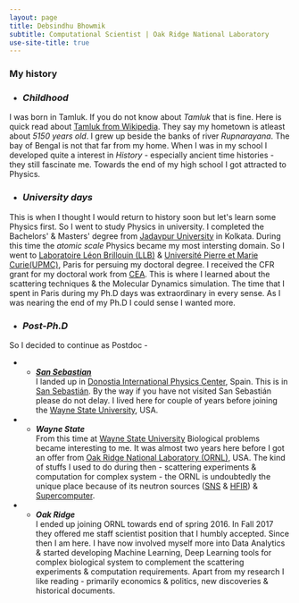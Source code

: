 ```yaml
---
layout: page
title: Debsindhu Bhowmik
subtitle: Computational Scientist | Oak Ridge National Laboratory  
use-site-title: true
---   
```


### **My history**

* ### **_Childhood_**   
 I was born in Tamluk. If you do not know about _Tamluk_ that is fine. Here is quick read about [Tamluk from Wikipedia](https://en.wikipedia.org/wiki/Tamluk). They say my hometown is atleast about _5150 years old_. I grew up beside the banks of river _Rupnarayana_. The bay of Bengal is not that far from my home. When I was in my school I developed quite a interest in _History_ - especially ancient time histories - they still fascinate me. Towards the end of my high school I got attracted to Physics. 

* ### **_University days_**   
 This is when I thought I would return to history soon but let's learn some Physics first. So I went to study Physics in university. I completed the Bachelors' & Masters' degree from [Jadavpur University](http://www.jaduniv.edu.in/) in Kolkata. During this time the _atomic scale_ Physics became my most intersting domain. So I went to [Laboratoire Léon Brillouin (LLB)](http://www-llb.cea.fr/) & [Université Pierre et Marie Curie(UPMC)](http://www.upmc.fr/en/), Paris for persuing my doctoral degree. I received the CFR grant for my doctoral work from [CEA](http://www-centre-saclay.cea.fr/en). This is where I learned about the scattering techniques & the Molecular Dynamics simulation. The time that I spent in Paris during my Ph.D days was extraordinary in every sense. As I was nearing the end of my Ph.D I could sense I wanted more. 

* ### **_Post-Ph.D_**   
 So I decided to continue as Postdoc - 

*   - **_[San Sebastian](https://en.wikipedia.org/wiki/San_Sebasti%C3%A1n)_**   
  I landed up in [Donostia International Physics Center](http://dipc.ehu.es/index.php?lng=eng), Spain. This is in [San Sebastián](https://en.wikipedia.org/wiki/San_Sebasti%C3%A1n). By the way if you have not visited San Sebastián please do not delay. I lived here for couple of years before joining the [Wayne State University](https://wayne.edu/), USA. 

*   - **_Wayne State_**   
  From this time at [Wayne State University](https://wayne.edu/) Biological problems became interesting to me. It was almost two years here before I got an offer from [Oak Ridge National Laboratory (ORNL)](https://www.ornl.gov/), USA. The kind of stuffs I used to do during then - scattering experiments & computation for complex system - the ORNL is undoubtedly the unique place because of its neutron sources ([SNS](https://neutrons.ornl.gov/sns) & [HFIR](https://neutrons.ornl.gov/hfir)) & [Supercomputer](https://www.ornl.gov/directorate/ccsd).    
  
*   - **_Oak Ridge_**     
  I ended up joining ORNL towards end of spring 2016. In Fall 2017 they offered me staff scientist position that I humbly accepted. Since then I am here. I have now involved myself more into Data Analytics & started developing Machine Learning, Deep Learning tools for complex biological system to complement the scattering experiments & computation requirements. Apart from my research I like reading - primarily economics & politics, new discoveries & historical documents.  



